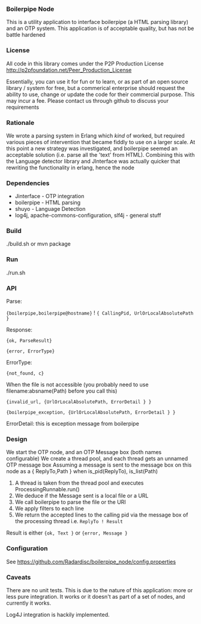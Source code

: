 ### Boilerpipe Node

This is a utility application to interface boilerpipe (a HTML parsing library) and an OTP system.
This application is of acceptable quality, but has not be battle hardened

### License
All code in this library comes under the P2P Production License 
http://p2pfoundation.net/Peer_Production_License

Essentially, you can use it for fun or to learn, or as part of an open source library / system for free, 
but a commerical enterprise should request the ability to use, change or update the code for their commercial purpose. 
This may incur a fee. Please contact us through github to discuss your requirements

### Rationale

We wrote a parsing system in Erlang which *kind* of worked, but required various pieces of intervention that became fiddly to use on a larger scale.
At this point a new strategy was investigated, and boilerpipe seemed an acceptable solution (i.e. parse all the 'text' from HTML).
Combining this with the Language detector library and JInterface was actually quicker that rewriting the functionality in erlang, hence the node

### Dependencies

* Jinterface - OTP integration
* boilerpipe - HTML parsing
* shuyo - Language Detection
* log4j, apache-commons-configuration, slf4j - general stuff

### Build
./build.sh  or mvn package

### Run
./run.sh 

### API

Parse: 

`{boilerpipe,boilerpipe@hostname}` ! `{ CallingPid, UrlOrLocalAbsolutePath }`

Response:

`{ok, ParseResult}`

`{error, ErrorType}`

ErrorType:

`{not_found, c}` 

When the file is not accessible (you probably need to use filename:absname(Path) before you call this)

`{invalid_url, {UrlOrLocalAbsolutePath, ErrorDetail } }` 

`{boilerpipe_exception, {UrlOrLocalAbsolutePath, ErrorDetail } }`
    
ErrorDetail: this is exception message from boilerpipe

### Design

We start the OTP node, and an OTP Message box (both names configurable)
We create a thread pool, and each thread gets an unnamed  OTP message box
Assuming a message is sent to the message box on this node as a 
{ ReplyTo,Path } when is_pid(ReplyTo), is_list(Path)

1. A thread is taken from the thread pool and executes ProcessingRunnable.run()
2. We deduce if the Message sent is a local file or a URL
3. We call boilerpipe to parse the file or the URI
4. We apply filters to each line
5. We return the accepted lines to the calling pid via the message box of the processing thread
i.e.
    `ReplyTo ! Result`
    
Result is either 
    `{ok, Text }`
    or
    `{error, Message }`
    
### Configuration

See https://github.com/Radardisc/boilerpipe_node/config.properties
    
### Caveats 

There are no unit tests. This is due to the nature of this application: more or less pure integration. 
It works or it doesn't as part of a set of nodes, and currently it works.

Log4J integration is hackily implemented. 


